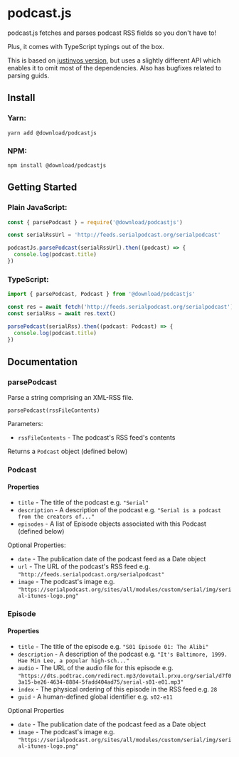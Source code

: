 # podcast.js

podcast.js fetches and parses podcast RSS fields so you don't have to!

Plus, it comes with TypeScript typings out of the box.

This is based on [justinvos version](https://github.com/justinvos/podcastjs), but uses a slightly different API which enables it to omit most of the dependencies. Also has bugfixes related to parsing guids.

## Install

### Yarn:
```
yarn add @download/podcastjs
```

### NPM:
```
npm install @download/podcastjs
```

## Getting Started

### Plain JavaScript:
```js
const { parsePodcast } = require('@download/podcastjs')

const serialRssUrl = 'http://feeds.serialpodcast.org/serialpodcast'

podcastJs.parsePodcast(serialRssUrl).then((podcast) => {
  console.log(podcast.title)
})
```

### TypeScript:
```ts
import { parsePodcast, Podcast } from '@download/podcastjs'

const res = await fetch('http://feeds.serialpodcast.org/serialpodcast')
const serialRss = await res.text()

parsePodcast(serialRss).then((podcast: Podcast) => {
  console.log(podcast.title)
})
```

## Documentation

### parsePodcast
Parse a string comprising an XML-RSS file.

`parsePodcast(rssFileContents)`

Parameters:

- `rssFileContents` - The podcast's RSS feed's contents

Returns a `Podcast` object (defined below)

### Podcast

#### Properties
- `title` - The title of the podcast e.g. `"Serial"`
- `description` - A description of the podcast e.g. `"Serial is a podcast from the creators of..."`
- `episodes` - A list of Episode objects associated with this Podcast (defined below)

Optional Properties:
- `date` - The publication date of the podcast feed as a Date object
- `url` - The URL of the podcast's RSS feed e.g. `"http://feeds.serialpodcast.org/serialpodcast"`
- `image` - The podcast's image e.g. `"https://serialpodcast.org/sites/all/modules/custom/serial/img/serial-itunes-logo.png"`

### Episode

#### Properties
- `title` - The title of the episode e.g. `"S01 Episode 01: The Alibi"`
- `description` - A description of the podcast e.g. `"It's Baltimore, 1999. Hae Min Lee, a popular high-sch..."`
- `audio` - The URL of the audio file for this episode e.g. `"https://dts.podtrac.com/redirect.mp3/dovetail.prxu.org/serial/d7f03a15-be26-4634-8884-5fadd404ad75/serial-s01-e01.mp3"`
- `index` - The physical ordering of this episode in the RSS feed e.g. `28`
- `guid` - A human-defined global identifier e.g. `s02-e11`

Optional Properties
- `date` - The publication date of the podcast feed as a Date object
- `image` - The podcast's image e.g. `"https://serialpodcast.org/sites/all/modules/custom/serial/img/serial-itunes-logo.png"`

